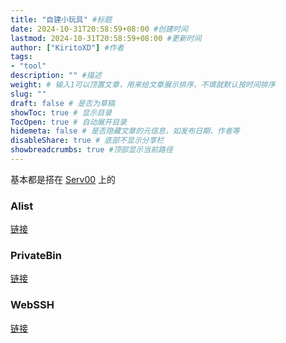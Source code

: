 ```yaml
---
title: "自建小玩具" #标题
date: 2024-10-31T20:58:59+08:00 #创建时间
lastmod: 2024-10-31T20:58:59+08:00 #更新时间
author: ["KiritoXD"] #作者
tags: 
- "tool"
description: "" #描述
weight: # 输入1可以顶置文章，用来给文章展示排序，不填就默认按时间排序
slug: ""
draft: false # 是否为草稿
showToc: true # 显示目录
TocOpen: true # 自动展开目录
hidemeta: false # 是否隐藏文章的元信息，如发布日期、作者等
disableShare: true # 底部不显示分享栏
showbreadcrumbs: true #顶部显示当前路径
---
```


基本都是搭在 [Serv00](https://jtb.mjc.us.kg/?22a060a1ba7d6594#GqvU619NPpS8k9mjqGHdKAxddBgCtEeNjcAYMVK7aW6d) 上的
### Alist  

[链接](https://kiritoxd.us.kg/)  

### PrivateBin  

[链接](https://jtb.mjc.us.kg/)  

### WebSSH  

[链接](https://ssh.mjc.us.kg/)  
